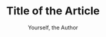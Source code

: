---
# Please copy this format to create a new news article on the site. News articles are sorted by date and yours should appear
# on top just after pushing. Please make sure to format the FILE NAME of your article as follows:
# YYYY-MM-DD-TITLE.md
# If you fail to do so, your article may not appear, or may not be sorted to the top as it should be.
# Leave the layout tag as is. Write all content for the article in MARKDOWN below the line. It will be formatted automatically.
# Alternatively, you may write in HTML, but contact the website administrator before doing so for relevant stylesheet reference.
title: Title of the Article
author: Yourself, the Author
image: headline_image.png
layout: article 
---